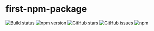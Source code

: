 # first-npm-package

[![Build status](https://ci.appveyor.com/api/projects/status/7swf644d37pqdmuj/branch/master?svg=true)](https://ci.appveyor.com/project/ron2015schmitt/first-npm-package/branch/master) [![npm version](https://badge.fury.io/js/msnodesqlv8.svg)](https://badge.fury.io/js/msnodesqlv8)
[![GitHub stars](https://img.shields.io/github/stars/TimelordUK/node-sqlserver-v8.svg)](https://github.com/ron2015schmitt/first-npm-package/stargazers)
[![GitHub issues](https://img.shields.io/github/issues/TimelordUK/node-sqlserver-v8.svg)](https://github.com/ron2015schmitt/first-npm-package/issues)
[![npm](https://img.shields.io/npm/dy/msnodesqlv8.svg)](https://github.com/ron2015schmitt/first-npm-package)

